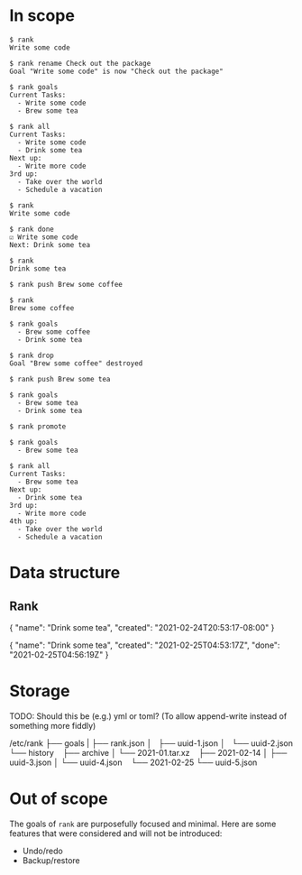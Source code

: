 # In scope

```
$ rank
Write some code

$ rank rename Check out the package
Goal "Write some code" is now "Check out the package"

$ rank goals
Current Tasks:
  - Write some code
  - Brew some tea

$ rank all
Current Tasks:
  - Write some code
  - Drink some tea
Next up:
  - Write more code
3rd up:
  - Take over the world
  - Schedule a vacation

$ rank
Write some code

$ rank done
☑ Write some code
Next: Drink some tea

$ rank
Drink some tea

$ rank push Brew some coffee

$ rank
Brew some coffee

$ rank goals
  - Brew some coffee
  - Drink some tea

$ rank drop
Goal "Brew some coffee" destroyed

$ rank push Brew some tea

$ rank goals
  - Brew some tea
  - Drink some tea

$ rank promote

$ rank goals
  - Brew some tea

$ rank all
Current Tasks:
  - Brew some tea
Next up:
  - Drink some tea
3rd up:
  - Write more code
4th up:
  - Take over the world
  - Schedule a vacation
```

# Data structure

## Rank

{
	"name": "Drink some tea",
	"created": "2021-02-24T20:53:17-08:00"
}

{
	"name": "Drink some tea",
	"created": "2021-02-25T04:53:17Z",
	"done": "2021-02-25T04:56:19Z"
}

# Storage

TODO: Should this be (e.g.) yml or toml? (To allow append-write instead of something more fiddly)

/etc/rank
├── goals
|   ├── rank.json
│   ├── uuid-1.json
│   └── uuid-2.json
└── history
    ├── archive
    │   └── 2021-01.tar.xz
    ├── 2021-02-14
    │   ├── uuid-3.json
    │   └── uuid-4.json
    └── 2021-02-25
        └── uuid-5.json

# Out of scope

The goals of `rank` are purposefully focused and minimal. Here are some features that were considered and will not be introduced:

- Undo/redo
- Backup/restore

